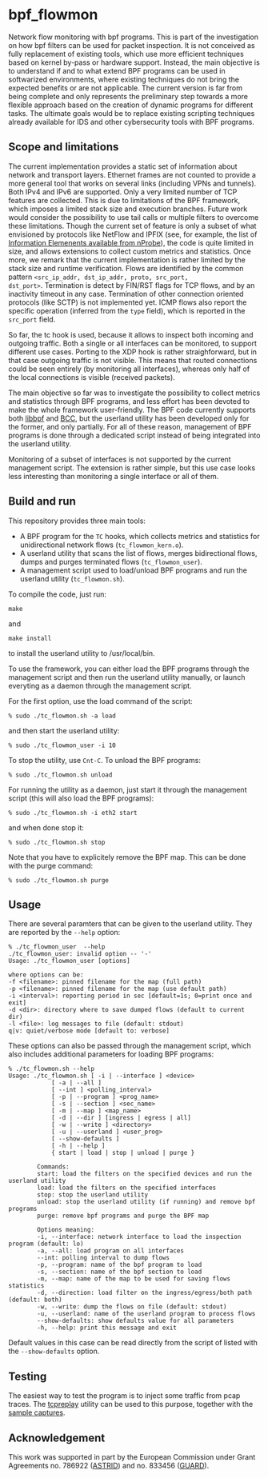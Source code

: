 # bpf_flowmon

Network flow monitoring with bpf programs. This is part of the investigation on how bpf filters can be used for packet inspection. It is not conceived as fully replacement of existing tools, which use more efficient techniques based on kernel by-pass or hardware support. Instead, the main objective is to understand if and to what extend BPF programs can be used in softwarized environments, where existing techniques do not bring the expected benefits or are not applicable.
The current version is far from being complete and only represents the preliminary step towards a more flexible approach based on the creation of dynamic programs for different tasks. The ultimate goals would be to replace existing scripting techniques already available for IDS and other cybersecurity tools with BPF programs.

## Scope and limitations

The current implementation provides a static set of information about network and transport layers. Ethernet frames are not counted to provide a more general tool that works on several links (including VPNs and tunnels).
Both IPv4 and IPv6 are supported. Only a very limited number of TCP features are collected. This is due to limitations of the BPF framework, which imposes a limited stack size and execution branches. Future work would consider the possibility to use tail calls or multiple filters to overcome these limitations.
Though the current set of feature is only a subset of what envisioned by protocols like NetFlow and IPFIX (see, for example, the list of <A href="https://www.ntop.org/guides/nprobe/flow_information_elements.html">Information Elemenents available from nProbe</A>), the code is quite limited in size, and allows extensions to collect custom metrics and statistics. Once more, we remark that the current implementation is rather limited by the stack size and runtime verification.
Flows are identified by the common pattern <code><src_ip_addr, dst_ip_addr, proto, src_port, dst_port></code>. Termination is detect by FIN/RST flags for TCP flows, and by an inactivity timeout in any case. Termination of other connection oriented protocols (like SCTP) is not implemented yet. ICMP flows also report the specific operation (inferred from the <code>type</code> field), which is reported in the <code>src_port</code> field.

So far, the tc hook is used, because it allows to inspect both incoming and outgoing traffic. Both a single or all interfaces can be monitored, to support different use cases. Porting to the XDP hook is rather straighforward, but in that case outgoing traffic is not visible. This means that routed connections could be seen entirely (by monitoring all interfaces), whereas only half of the local connections is visible (received packets).

The main objective so far was to investigate the possibility to collect metrics and statistics through BPF programs, and less effort has been devoted to make the whole framework user-friendly. The BPF code currently supports both <A href="https://github.com/libbpf/libbpf">libbpf</A> and <A href="https://github.com/iovisor/bcc">BCC</A>, but the userland utility has been developed only for the former, and only partially. For all of these reason, management of BPF programs is done through a dedicated script instead of being integrated into the userland utility.

Monitoring of a subset of interfaces is not supported by the current management script. The extension is rather simple, but this use case looks less interesting than monitoring a single interface or all of them. 


## Build and run

This repository provides three main tools:
* A BPF program for the <code>TC</code> hooks, which collects metrics and statistics for unidirectional network flows (<code>tc_flowmon_kern.o</code>).
* A userland utility that scans the list of flows, merges bidirectional flows, dumps and purges terminated flows (<code>tc_flowmon_user</code>).
* A management script used to load/unload BPF programs and run the userland utility (<code>tc_flowmon.sh</code>).

To compile the code, just run:
```
make 
```
and
```
make install
```
to install the userland utility to /usr/local/bin.

To use the framework, you can either load the BPF programs through the management script and then run the userland utility manually, or launch everyting as a daemon through the management script.

For the first option, use the load command of the script:
```
% sudo ./tc_flowmon.sh -a load
```
and then start the userland utility:
```
% sudo ./tc_flowmon_user -i 10 
```
To stop the utility, use <code>Cnt-C</code>. To unload the BPF programs:
```
% sudo ./tc_flowmon.sh unload
```

For running the utility as a daemon, just start it through the management script (this will also load the BPF programs):
```
% sudo ./tc_flowmon.sh -i eth2 start
```
and when done stop it:
```
% sudo ./tc_flowmon.sh stop
```

Note that you have to explicitely remove the BPF map. This can be done with the purge command:
```
% sudo ./tc_flowmon.sh purge
```

## Usage

There are several paramters that can be given to the userland utility. They are reported by the <code>--help</code> option:
```
% ./tc_flowmon_user  --help
./tc_flowmon_user: invalid option -- '-'
Usage: ./tc_flowmon_user [options]

where options can be:
-f <filename>: pinned filename for the map (full path)
-p <filename>: pinned filename for the map (use default path)
-i <interval>: reporting period in sec [default=1s; 0=print once and exit]
-d <dir>: directory where to save dumped flows (default to current dir)
-l <file>: log messages to file (default: stdout)
q|v: quiet/verbose mode [default to: verbose]
```
These options can also be passed through the management script, which also includes additional parameters for loading BPF programs:
```
% ./tc_flowmon.sh --help
Usage: ./tc_flowmon.sh [ -i | --interface ] <device>
			[ -a | --all ]
			[ --int ] <polling_interval>
			[ -p | --program ] <prog_name>
			[ -s | --section ] <sec_name>
			[ -m | --map ] <map_name>
			[ -d | --dir ] [ingress | egress | all]
			[ -w | --write ] <directory>
			[ -u | --userland ] <user_prog>
			[ --show-defaults ]
			[ -h | --help ]
			{ start | load | stop | unload | purge }
			
		Commands:
		start: load the filters on the specified devices and run the userland utility
		load: load the filters on the specified interfaces
		stop: stop the userland utility
		unload: stop the userland utility (if running) and remove bpf programs
		purge: remove bpf programs and purge the BPF map

		Options meaning:
		-i, --interface: network interface to load the inspection program (default: lo)
		-a, --all: load program on all interfaces
		--int: polling interval to dump flows
		-p, --program: name of the bpf program to load
		-s, --section: name of the bpf section to load
		-m, --map: name of the map to be used for saving flows statistics
		-d, --direction: load filter on the ingress/egress/both path (default: both)
		-w, --write: dump the flows on file (default: stdout)
		-u, --userland: name of the userland program to process flows
		--show-defaults: show defaults value for all parameters
		-h, --help: print this message and exit

```
Default values in this case can be read directly from the script of listed with the <code>--show-defaults</code> option.

## Testing

The easiest way to test the program is to inject some traffic from pcap traces. The <A href="https://tcpreplay.appneta.com/">tcpreplay</A> utility can be used to this purpose, together with the <A href="https://tcpreplay.appneta.com/wiki/captures.html">sample captures</A>.

## Acknowledgement

This work was supported in part by the European Commission under Grant Agreements no. 786922 (<A href="https://www.astrid-project.eu/">ASTRID</A>) and no. 833456 (<A href="https://guard-project.eu/">GUARD</A>).





